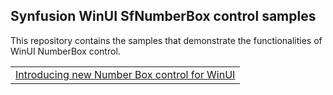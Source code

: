 ## Synfusion WinUI SfNumberBox control samples
This repository contains the samples that demonstrate the functionalities of WinUI NumberBox control.

<table>
 <tr>
  <td><a href="Samples/ExploringNumberBox">Introducing new Number Box control for WinUI</a></td>
 </tr>
</table>
